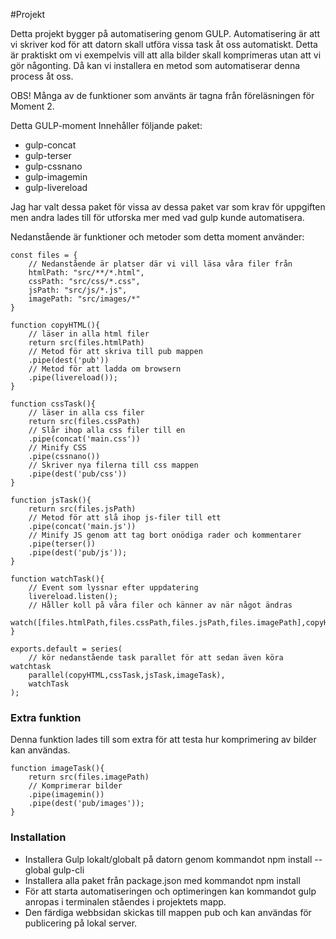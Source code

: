 #Projekt

Detta projekt bygger på automatisering genom GULP.
Automatisering är att vi skriver kod för att datorn skall utföra vissa task åt oss automatiskt. Detta är praktiskt om vi exempelvis vill att alla bilder skall komprimeras utan att vi gör någonting. Då kan vi installera en metod som automatiserar denna process åt oss. 

OBS! Många av de funktioner som använts är tagna från föreläsningen för Moment 2.

Detta GULP-moment Innehåller följande paket:

* gulp-concat
* gulp-terser
* gulp-cssnano
* gulp-imagemin
* gulp-livereload

Jag har valt dessa paket för vissa av dessa paket var som krav för uppgiften men andra lades till för utforska mer med vad gulp kunde automatisera.

Nedanstående är funktioner och metoder som detta moment använder:

```
const files = {
    // Nedanstående är platser där vi vill läsa våra filer från
    htmlPath: "src/**/*.html",
    cssPath: "src/css/*.css",
    jsPath: "src/js/*.js",
    imagePath: "src/images/*"
}
```

```
function copyHTML(){
    // läser in alla html filer
    return src(files.htmlPath)
    // Metod för att skriva till pub mappen
    .pipe(dest('pub'))
    // Metod för att ladda om browsern
    .pipe(livereload());
}
```

```
function cssTask(){
    // läser in alla css filer
    return src(files.cssPath)
    // Slår ihop alla css filer till en
    .pipe(concat('main.css'))
    // Minify CSS
    .pipe(cssnano())
    // Skriver nya filerna till css mappen
    .pipe(dest('pub/css'))
}
```

```
function jsTask(){
    return src(files.jsPath)
    // Metod för att slå ihop js-filer till ett
    .pipe(concat('main.js'))
    // Minify JS genom att tag bort onödiga rader och kommentarer
    .pipe(terser())
    .pipe(dest('pub/js'));
}
```

```
function watchTask(){
    // Event som lyssnar efter uppdatering
    livereload.listen();
    // Håller koll på våra filer och känner av när något ändras
    watch([files.htmlPath,files.cssPath,files.jsPath,files.imagePath],copyHTML,cssTask,jsTask,imageTask);
}
```

```
exports.default = series(
    // kör nedanstående task parallet för att sedan även köra watchtask
    parallel(copyHTML,cssTask,jsTask,imageTask),
    watchTask
);
```

### Extra funktion

Denna funktion lades till som extra för att testa hur komprimering av bilder kan användas.

```
function imageTask(){
    return src(files.imagePath)
    // Komprimerar bilder
    .pipe(imagemin())
    .pipe(dest('pub/images'));
}
```

### Installation

* Installera Gulp lokalt/globalt på datorn genom kommandot npm install --global gulp-cli
* Installera alla paket från package.json med kommandot npm install
* För att starta automatiseringen och optimeringen kan kommandot gulp anropas i terminalen ståendes i projektets mapp.
* Den färdiga webbsidan skickas till mappen pub och kan användas för publicering på lokal server.

